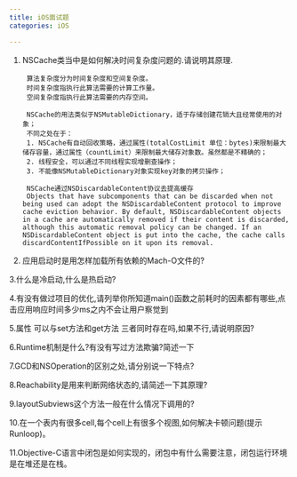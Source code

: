 ```yaml
---
title: iOS面试题  
categories: iOS  

---
```


1. NSCache类当中是如何解决时间复杂度问题的.请说明其原理.  

		算法复杂度分为时间复杂度和空间复杂度。
		时间复杂度指执行此算法需要的计算工作量。
		空间复杂度指执行此算法需要的内存空间。
		
		NSCache的用法类似于NSMutableDictionary，适于存储创建花销大且经常使用的对象；
		不同之处在于：
		1. NSCache有自动回收策略，通过属性(totalCostLimit 单位：bytes)来限制最大储存容量，通过属性（countLimit）来限制最大储存对象数。虽然都是不精确的；
		2. 线程安全，可以通过不同线程实现增删查操作；
		3. 不能像NSMutableDictionary对象实现key对象的拷贝操作；
		
		NSCache通过NSDiscardableContent协议去提高缓存
		Objects that have subcomponents that can be discarded when not being used can adopt the NSDiscardableContent protocol to improve cache eviction behavior. By default, NSDiscardableContent objects in a cache are automatically removed if their content is discarded, although this automatic removal policy can be changed. If an NSDiscardableContent object is put into the cache, the cache calls discardContentIfPossible on it upon its removal.
		


2. 应用启动时是用怎样加载所有依赖的Mach-O文件的?

3.什么是冷启动,什么是热启动?

4.有没有做过项目的优化,请列举你所知道main()函数之前耗时的因素都有哪些,点击应用响应时间多少ms之内不会让用户察觉到

5.属性 可以与set方法和get方法 三者同时存在吗,如果不行,请说明原因?

6.Runtime机制是什么?有没有写过方法欺骗?简述一下

7.GCD和NSOperation的区别之处,请分别说一下特点?

8.Reachability是用来判断网络状态的,请简述一下其原理?

9.layoutSubviews这个方法一般在什么情况下调用的?

10.在一个表内有很多cell,每个cell上有很多个视图,如何解决卡顿问题(提示Runloop)。

11.Objective-C语言中闭包是如何实现的，闭包中有什么需要注意，闭包运行环境是在堆还是在栈。